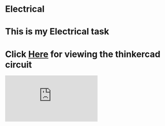 # Electrical

# This is my Electrical task

# Click [Here]("https://www.tinkercad.com/things/3gW1yP4RAPL-brave-uusam-jaiks/editel?tenant=circuits") for viewing the thinkercad circuit

![My schematic circuit](https://github.com/Chandrahasa007/Electrical/blob/main/Larson%20scanner.pdf)
